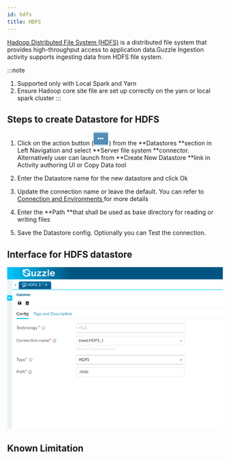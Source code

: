 ```yaml
---
id: hdfs
title: HDFS
---
```


[Hadoop Distributed File System (HDFS)](https://hadoop.apache.org/docs/r1.2.1/hdfs_design.html) is a distributed file system that provides high-throughput access to application data.Guzzle Ingestion activity supports ingesting data from HDFS file system. 

:::note
1. Supported only with Local Spark and Yarn
2. Ensure Hadoop core site file are set up correctly on the yarn or local spark cluster
:::

## Steps to create Datastore for HDFS

1. Click on the action button (![image alt text](/img/docs/how-to-guides/datastores/action_button.png)) from the **Datastores **section in Left Navigation and select **Server file system **connector. Alternatively user can launch from **Create New Datastore **link in Activity authoring UI or Copy Data tool

2. Enter the Datastore name for the new datastore and click Ok

3. Update the connection name or leave the default. You can refer to [Connection and Environments ](../connection_and_environment/connection_and_environment) for more details

4. Enter the **Path **that shall be used as base directory for reading or writing files 

5. Save the Datastore config. Optionally you can Test the connection. 

## Interface for HDFS datastore

<!-- ![image alt text](/img/docs/how-to-guides/datastores/HDFS_1.jpg) -->

<a href="/img/docs/how-to-guides/datastores/HDFS_1.png" target="_self" >
    <img src="/img/docs/how-to-guides/datastores/HDFS_1.png" />
</a>

## Known Limitation